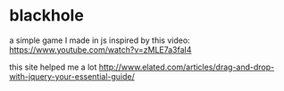 # blackhole
a simple game I made in js inspired by this video: https://www.youtube.com/watch?v=zMLE7a3faI4

this site helped me a lot
http://www.elated.com/articles/drag-and-drop-with-jquery-your-essential-guide/
